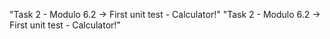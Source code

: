 "Task 2 - Modulo 6.2 -> First unit test - Calculator!" 
"Task 2 - Modulo 6.2 -> First unit test - Calculator!" 
